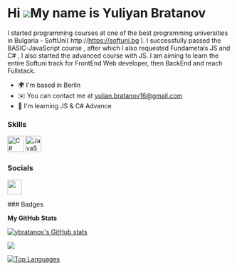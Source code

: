 Hi ![](https://user-images.githubusercontent.com/18350557/176309783-0785949b-9127-417c-8b55-ab5a4333674e.gif)My name is Yuliyan Bratanov
========================================================================================================================================

I started programming courses at one of the best programming universities in Bulgaria - SoftUni( http://https://softuni.bg ). I successfully passed the BASIC-JavaScript course , after which I also requested Fundametals JS and C# , I also started the advanced course with JS. I am aiming to learn the entire Softuni track for FrontEnd Web developer, then BackEnd and reach Fullstack.

* 🌍  I'm based in Berlin
* ✉️  You can contact me at [yulian.bratanov16@gmail.com](mailto:yulian.bratanov16@gmail.com)
* 🧠  I'm learning JS & C# Advance

### Skills

<p align="left">
<a href="https://docs.microsoft.com/en-us/dotnet/csharp/" target="_blank" rel="noreferrer"><img src="https://raw.githubusercontent.com/danielcranney/readme-generator/main/public/icons/skills/csharp-colored.svg" width="36" height="36" alt="C#" /></a>
<a href="https://developer.mozilla.org/en-US/docs/Web/JavaScript" target="_blank" rel="noreferrer"><img src="https://raw.githubusercontent.com/danielcranney/readme-generator/main/public/icons/skills/javascript-colored.svg" width="36" height="36" alt="JavaScript" /></a>
</p>

### Socials

<p align="left"> <a href="https://www.github.com/ybratanov" target="_blank" rel="noreferrer"><img src="https://raw.githubusercontent.com/danielcranney/readme-generator/main/public/icons/socials/github.svg" width="32" height="32" /></a></p>
### Badges

<b>My GitHub Stats</b>

<a href="http://www.github.com/ybratanov"><img src="https://github-readme-stats.vercel.app/api?username=ybratanov&show_icons=true&hide=&count_private=true&title_color=0891b2&text_color=ffffff&icon_color=0891b2&bg_color=1c1917&hide_border=true&show_icons=true" alt="ybratanov's GitHub stats" /></a>

<a href="http://www.github.com/ybratanov"><img src="https://github-readme-streak-stats.herokuapp.com/?user=ybratanov&stroke=ffffff&background=1c1917&ring=0891b2&fire=0891b2&currStreakNum=ffffff&currStreakLabel=0891b2&sideNums=ffffff&sideLabels=ffffff&dates=ffffff&hide_border=true" /></a>

<a href="https://github.com/ybratanov" align="left"><img src="https://github-readme-stats.vercel.app/api/top-langs/?username=ybratanov&langs_count=10&title_color=0891b2&text_color=ffffff&icon_color=0891b2&bg_color=1c1917&hide_border=true&locale=en&custom_title=Top%20%Languages" alt="Top Languages" /></a>

